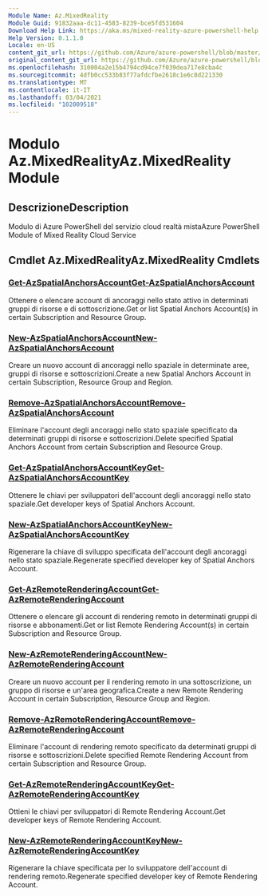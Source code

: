 ```yaml
---
Module Name: Az.MixedReality
Module Guid: 91832aaa-dc11-4583-8239-bce5fd531604
Download Help Link: https://aka.ms/mixed-reality-azure-powershell-help
Help Version: 0.1.1.0
Locale: en-US
content_git_url: https://github.com/Azure/azure-powershell/blob/master/src/MixedReality/MixedReality/help/Az.MixedReality.md
original_content_git_url: https://github.com/Azure/azure-powershell/blob/master/src/MixedReality/MixedReality/help/Az.MixedReality.md
ms.openlocfilehash: 310004a2e15b4794cd94ce7f039dea717e8cba4c
ms.sourcegitcommit: 4dfb0cc533b83f77afdcfbe2618c1e6c8d221330
ms.translationtype: MT
ms.contentlocale: it-IT
ms.lasthandoff: 03/04/2021
ms.locfileid: "102009518"
---
```

# <span data-ttu-id="9adfc-101">Modulo Az.MixedReality</span><span class="sxs-lookup"><span data-stu-id="9adfc-101">Az.MixedReality Module</span></span>
## <span data-ttu-id="9adfc-102">Descrizione</span><span class="sxs-lookup"><span data-stu-id="9adfc-102">Description</span></span>
<span data-ttu-id="9adfc-103">Modulo di Azure PowerShell del servizio cloud realtà mista</span><span class="sxs-lookup"><span data-stu-id="9adfc-103">Azure PowerShell Module of Mixed Reality Cloud Service</span></span>

## <span data-ttu-id="9adfc-104">Cmdlet Az.MixedReality</span><span class="sxs-lookup"><span data-stu-id="9adfc-104">Az.MixedReality Cmdlets</span></span>
### [<span data-ttu-id="9adfc-105">Get-AzSpatialAnchorsAccount</span><span class="sxs-lookup"><span data-stu-id="9adfc-105">Get-AzSpatialAnchorsAccount</span></span>](Get-AzSpatialAnchorsAccount.md)
<span data-ttu-id="9adfc-106">Ottenere o elencare account di ancoraggi nello stato attivo in determinati gruppi di risorse e di sottoscrizione.</span><span class="sxs-lookup"><span data-stu-id="9adfc-106">Get or list Spatial Anchors Account(s) in certain Subscription and Resource Group.</span></span>

### [<span data-ttu-id="9adfc-107">New-AzSpatialAnchorsAccount</span><span class="sxs-lookup"><span data-stu-id="9adfc-107">New-AzSpatialAnchorsAccount</span></span>](New-AzSpatialAnchorsAccount.md)
<span data-ttu-id="9adfc-108">Creare un nuovo account di ancoraggi nello spaziale in determinate aree, gruppi di risorse e sottoscrizioni.</span><span class="sxs-lookup"><span data-stu-id="9adfc-108">Create a new Spatial Anchors Account in certain Subscription, Resource Group and Region.</span></span>

### [<span data-ttu-id="9adfc-109">Remove-AzSpatialAnchorsAccount</span><span class="sxs-lookup"><span data-stu-id="9adfc-109">Remove-AzSpatialAnchorsAccount</span></span>](Remove-AzSpatialAnchorsAccount.md)
<span data-ttu-id="9adfc-110">Eliminare l'account degli ancoraggi nello stato spaziale specificato da determinati gruppi di risorse e sottoscrizioni.</span><span class="sxs-lookup"><span data-stu-id="9adfc-110">Delete specified Spatial Anchors Account from certain Subscription and Resource Group.</span></span>

### [<span data-ttu-id="9adfc-111">Get-AzSpatialAnchorsAccountKey</span><span class="sxs-lookup"><span data-stu-id="9adfc-111">Get-AzSpatialAnchorsAccountKey</span></span>](Get-AzSpatialAnchorsAccountKey.md)
<span data-ttu-id="9adfc-112">Ottenere le chiavi per sviluppatori dell'account degli ancoraggi nello stato spaziale.</span><span class="sxs-lookup"><span data-stu-id="9adfc-112">Get developer keys of Spatial Anchors Account.</span></span>

### [<span data-ttu-id="9adfc-113">New-AzSpatialAnchorsAccountKey</span><span class="sxs-lookup"><span data-stu-id="9adfc-113">New-AzSpatialAnchorsAccountKey</span></span>](New-AzSpatialAnchorsAccountKey.md)
<span data-ttu-id="9adfc-114">Rigenerare la chiave di sviluppo specificata dell'account degli ancoraggi nello stato spaziale.</span><span class="sxs-lookup"><span data-stu-id="9adfc-114">Regenerate specified developer key of Spatial Anchors Account.</span></span>

### [<span data-ttu-id="9adfc-115">Get-AzRemoteRenderingAccount</span><span class="sxs-lookup"><span data-stu-id="9adfc-115">Get-AzRemoteRenderingAccount</span></span>](Get-AzRemoteRenderingAccount.md)
<span data-ttu-id="9adfc-116">Ottenere o elencare gli account di rendering remoto in determinati gruppi di risorse e abbonamenti.</span><span class="sxs-lookup"><span data-stu-id="9adfc-116">Get or list Remote Rendering Account(s) in certain Subscription and Resource Group.</span></span>

### [<span data-ttu-id="9adfc-117">New-AzRemoteRenderingAccount</span><span class="sxs-lookup"><span data-stu-id="9adfc-117">New-AzRemoteRenderingAccount</span></span>](New-AzRemoteRenderingAccount.md)
<span data-ttu-id="9adfc-118">Creare un nuovo account per il rendering remoto in una sottoscrizione, un gruppo di risorse e un'area geografica.</span><span class="sxs-lookup"><span data-stu-id="9adfc-118">Create a new Remote Rendering Account in certain Subscription, Resource Group and Region.</span></span>

### [<span data-ttu-id="9adfc-119">Remove-AzRemoteRenderingAccount</span><span class="sxs-lookup"><span data-stu-id="9adfc-119">Remove-AzRemoteRenderingAccount</span></span>](Remove-AzRemoteRenderingAccount.md)
<span data-ttu-id="9adfc-120">Eliminare l'account di rendering remoto specificato da determinati gruppi di risorse e sottoscrizioni.</span><span class="sxs-lookup"><span data-stu-id="9adfc-120">Delete specified Remote Rendering Account from certain Subscription and Resource Group.</span></span>

### [<span data-ttu-id="9adfc-121">Get-AzRemoteRenderingAccountKey</span><span class="sxs-lookup"><span data-stu-id="9adfc-121">Get-AzRemoteRenderingAccountKey</span></span>](Get-AzRemoteRenderingAccountKey.md)
<span data-ttu-id="9adfc-122">Ottieni le chiavi per sviluppatori di Remote Rendering Account.</span><span class="sxs-lookup"><span data-stu-id="9adfc-122">Get developer keys of Remote Rendering Account.</span></span>

### [<span data-ttu-id="9adfc-123">New-AzRemoteRenderingAccountKey</span><span class="sxs-lookup"><span data-stu-id="9adfc-123">New-AzRemoteRenderingAccountKey</span></span>](New-AzRemoteRenderingAccountKey.md)
<span data-ttu-id="9adfc-124">Rigenerare la chiave specificata per lo sviluppatore dell'account di rendering remoto.</span><span class="sxs-lookup"><span data-stu-id="9adfc-124">Regenerate specified developer key of Remote Rendering Account.</span></span>